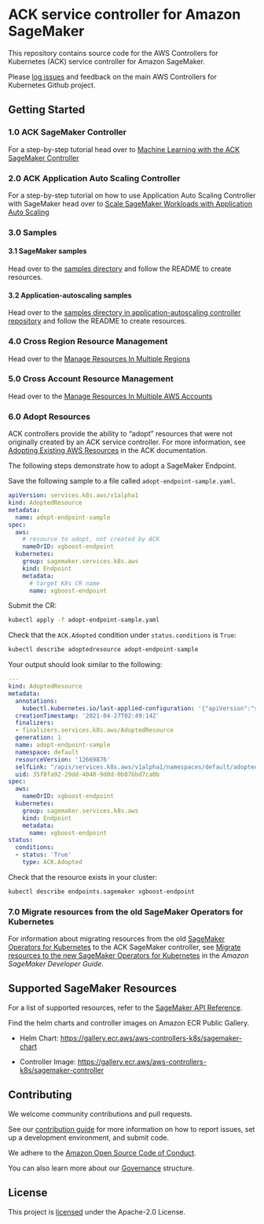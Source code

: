 # ACK service controller for Amazon SageMaker

This repository contains source code for the AWS Controllers for Kubernetes
(ACK) service controller for Amazon SageMaker.

Please [log issues][ack-issues] and feedback on the main AWS Controllers for
Kubernetes Github project.

[ack-issues]: https://github.com/aws/aws-controllers-k8s/issues

## Getting Started

### 1.0 ACK SageMaker Controller

For a step-by-step tutorial head over to [Machine Learning with the ACK SageMaker Controller](https://aws-controllers-k8s.github.io/community/docs/tutorials/sagemaker-example/)

### 2.0 ACK Application Auto Scaling Controller

For a step-by-step tutorial on how to use Application Auto Scaling Controller with SageMaker head over to [Scale SageMaker Workloads with Application Auto Scaling](https://aws-controllers-k8s.github.io/community/docs/tutorials/autoscaling-example/)

### 3.0 Samples 

#### 3.1 SageMaker samples

Head over to the [samples directory](/samples) and follow the README to create resources. 

#### 3.2 Application-autoscaling samples

Head over to the [samples directory in application-autoscaling controller repository](https://github.com/aws-controllers-k8s/applicationautoscaling-controller/tree/main/samples/hosting-autoscaling-on-sagemaker) and follow the README to create resources. 

### 4.0 Cross Region Resource Management

Head over to the [Manage Resources In Multiple Regions](https://aws-controllers-k8s.github.io/community/docs/user-docs/multi-region-resource-management/)

### 5.0 Cross Account Resource Management

Head over to the [Manage Resources In Multiple AWS Accounts](https://aws-controllers-k8s.github.io/community/docs/user-docs/cross-account-resource-management/)

### 6.0 Adopt Resources

ACK controllers provide the ability to “adopt” resources that were not originally created by an ACK service controller. For more information, see [Adopting Existing AWS Resources](https://aws-controllers-k8s.github.io/community/docs/user-docs/adopted-resource/) in the ACK documentation.

The following steps demonstrate how to adopt a SageMaker Endpoint.

Save the following sample to a file called `adopt-endpoint-sample.yaml`.
```yaml
apiVersion: services.k8s.aws/v1alpha1
kind: AdoptedResource
metadata:
  name: adopt-endpoint-sample
spec:  
  aws:
    # resource to adopt, not created by ACK
    nameOrID: xgboost-endpoint
  kubernetes:
    group: sagemaker.services.k8s.aws
    kind: Endpoint
    metadata:
      # target K8s CR name
      name: xgboost-endpoint
```

Submit the CR:
```sh
kubectl apply -f adopt-endpoint-sample.yaml
```

Check that the `ACK.Adopted` condition under `status.conditions` is `True`:
```sh
kubectl describe adoptedresource adopt-endpoint-sample
```

Your output should look similar to the following:
```yaml
---
kind: AdoptedResource
metadata:
  annotations:
    kubectl.kubernetes.io/last-applied-configuration: '{"apiVersion":"services.k8s.aws/v1alpha1","kind":"AdoptedResource","metadata":{"annotations":{},"name":"xgboost-endpoint","namespace":"default"},"spec":{"aws":{"nameOrID":"xgboost-endpoint"},"kubernetes":{"group":"sagemaker.services.k8s.aws","kind":"Endpoint","metadata":{"name":"xgboost-endpoint"}}}}'
  creationTimestamp: '2021-04-27T02:49:14Z'
  finalizers:
  - finalizers.services.k8s.aws/AdoptedResource
  generation: 1
  name: adopt-endpoint-sample
  namespace: default
  resourceVersion: '12669876'
  selfLink: "/apis/services.k8s.aws/v1alpha1/namespaces/default/adoptedresources/adopt-endpoint-sample"
  uid: 35f8fa92-29dd-4040-9d0d-0b07bbd7ca0b
spec:
  aws:
    nameOrID: xgboost-endpoint
  kubernetes:
    group: sagemaker.services.k8s.aws
    kind: Endpoint
    metadata:
      name: xgboost-endpoint
status:
  conditions:
  - status: 'True'
    type: ACK.Adopted
```

Check that the resource exists in your cluster:
```sh
kubectl describe endpoints.sagemaker xgboost-endpoint
```

### 7.0 Migrate resources from the old SageMaker Operators for Kubernetes

For information about migrating resources from the old [SageMaker Operators for Kubernetes](https://github.com/aws/amazon-sagemaker-operator-for-k8s) to the ACK SageMaker controller, see [Migrate resources to the new SageMaker Operators for Kubernetes](https://docs.aws.amazon.com/sagemaker/latest/dg/kubernetes-sagemaker-operators-migrate.html) in the *Amazon SageMaker Developer Guide*.

## Supported SageMaker Resources
For a list of supported resources, refer to the [SageMaker API Reference](https://aws-controllers-k8s.github.io/community/reference/).

Find the helm charts and controller images on Amazon ECR Public Gallery.
- Helm Chart: https://gallery.ecr.aws/aws-controllers-k8s/sagemaker-chart

- Controller Image: https://gallery.ecr.aws/aws-controllers-k8s/sagemaker-controller

## Contributing

We welcome community contributions and pull requests.

See our [contribution guide](/CONTRIBUTING.md) for more information on how to
report issues, set up a development environment, and submit code.

We adhere to the [Amazon Open Source Code of Conduct][coc].

You can also learn more about our [Governance](/GOVERNANCE.md) structure.

[coc]: https://aws.github.io/code-of-conduct

## License

This project is [licensed](/LICENSE) under the Apache-2.0 License.